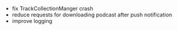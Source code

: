 - fix TrackCollectionManger crash
- reduce requests for downloading podcast after push notification
- improve logging
